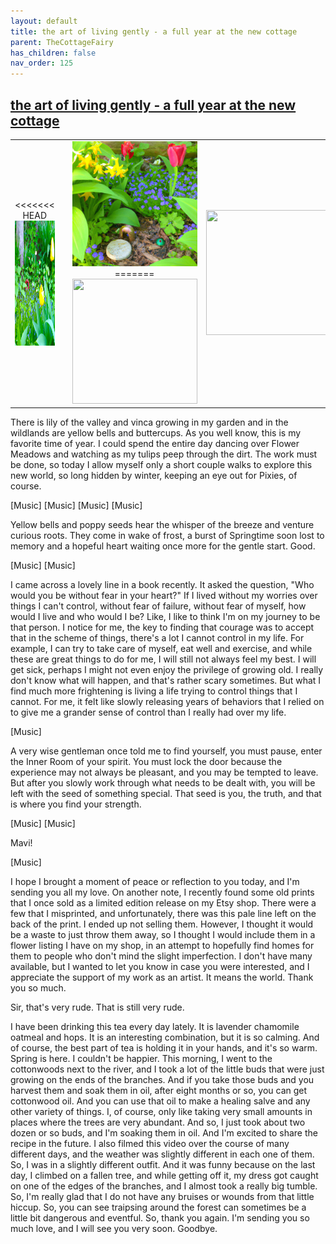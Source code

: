```yaml
---
layout: default
title: the art of living gently - a full year at the new cottage
parent: TheCottageFairy
has_children: false
nav_order: 125
---
```


## [the art of living gently - a full year at the new cottage](https://www.youtube.com/watch?v=JIv2Cq_YEYM)

<div>
<table align="center">
	<tr>
		<td align="center">
<<<<<<< HEAD
			<img src="../../assets/cottage_fairy_ai_generated_photos/the_art_of_living_gently_-_a_full_year_at_the_new_cottage-[JIv2Cq_YEYM]/generated_00.png" height="200" width="200"/>
		</td>
		<td align="center">
			<img src="../../assets/cottage_fairy_ai_generated_photos/the_art_of_living_gently_-_a_full_year_at_the_new_cottage-[JIv2Cq_YEYM]/generated_01.png" height="200" width="200"/>
		</td>
		<td align="center">
			<img src="../../assets/cottage_fairy_ai_generated_photos/the_art_of_living_gently_-_a_full_year_at_the_new_cottage-[JIv2Cq_YEYM]/generated_02.png" height="200" width="200"/>
=======
			<img src="../../posters/the_art_of_living_gently_-_a_full_year_at_the_new_cottage-[JIv2Cq_YEYM]/generated_00.png" height="200" width="200"/>
		</td>
		<td align="center">
			<img src="../../posters/the_art_of_living_gently_-_a_full_year_at_the_new_cottage-[JIv2Cq_YEYM]/generated_01.png" height="200" width="200"/>
		</td>
		<td align="center">
			<img src="../../posters/the_art_of_living_gently_-_a_full_year_at_the_new_cottage-[JIv2Cq_YEYM]/generated_02.png" height="200" width="200"/>
>>>>>>> ffe52613361410ad9d371a0f80e81de4dd24175f
		</td>
	</tr>
</table>
</div>

There is lily of the valley and vinca growing in my garden and in the wildlands are yellow bells and buttercups. As you well know, this is my favorite time of year. I could spend the entire day dancing over Flower Meadows and watching as my tulips peep through the dirt. The work must be done, so today I allow myself only a short couple walks to explore this new world, so long hidden by winter, keeping an eye out for Pixies, of course.

[Music]
[Music]
[Music]
[Music]

Yellow bells and poppy seeds hear the whisper of the breeze and venture curious roots. They come in wake of frost, a burst of Springtime soon lost to memory and a hopeful heart waiting once more for the gentle start. Good.

[Music]
[Music]

I came across a lovely line in a book recently. It asked the question, "Who would you be without fear in your heart?" If I lived without my worries over things I can't control, without fear of failure, without fear of myself, how would I live and who would I be? Like, I like to think I'm on my journey to be that person. I notice for me, the key to finding that courage was to accept that in the scheme of things, there's a lot I cannot control in my life. For example, I can try to take care of myself, eat well and exercise, and while these are great things to do for me, I will still not always feel my best. I will get sick, perhaps I might not even enjoy the privilege of growing old. I really don't know what will happen, and that's rather scary sometimes. But what I find much more frightening is living a life trying to control things that I cannot. For me, it felt like slowly releasing years of behaviors that I relied on to give me a grander sense of control than I really had over my life.

[Music]

A very wise gentleman once told me to find yourself, you must pause, enter the Inner Room of your spirit. You must lock the door because the experience may not always be pleasant, and you may be tempted to leave. But after you slowly work through what needs to be dealt with, you will be left with the seed of something special. That seed is you, the truth, and that is where you find your strength.

[Music]
[Music]

Mavi!

[Music]

I hope I brought a moment of peace or reflection to you today, and I'm sending you all my love. On another note, I recently found some old prints that I once sold as a limited edition release on my Etsy shop. There were a few that I misprinted, and unfortunately, there was this pale line left on the back of the print. I ended up not selling them. However, I thought it would be a waste to just throw them away, so I thought I would include them in a flower listing I have on my shop, in an attempt to hopefully find homes for them to people who don't mind the slight imperfection. I don't have many available, but I wanted to let you know in case you were interested, and I appreciate the support of my work as an artist. It means the world. Thank you so much.

Sir, that's very rude. That is still very rude.

I have been drinking this tea every day lately. It is lavender chamomile oatmeal and hops. It is an interesting combination, but it is so calming. And of course, the best part of tea is holding it in your hands, and it's so warm. Spring is here. I couldn't be happier. This morning, I went to the cottonwoods next to the river, and I took a lot of the little buds that were just growing on the ends of the branches. And if you take those buds and you harvest them and soak them in oil, after eight months or so, you can get cottonwood oil. And you can use that oil to make a healing salve and any other variety of things. I, of course, only like taking very small amounts in places where the trees are very abundant. And so, I just took about two dozen or so buds, and I'm soaking them in oil. And I'm excited to share the recipe in the future. I also filmed this video over the course of many different days, and the weather was slightly different in each one of them. So, I was in a slightly different outfit. And it was funny because on the last day, I climbed on a fallen tree, and while getting off it, my dress got caught on one of the edges of the branches, and I almost took a really big tumble. So, I'm really glad that I do not have any bruises or wounds from that little hiccup. So, you can see traipsing around the forest can sometimes be a little bit dangerous and eventful. So, thank you again. I'm sending you so much love, and I will see you very soon. Goodbye.